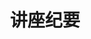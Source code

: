 ---
title: 讲座纪要
description: 
image:

# Badge style
style:
    background: "#2a9d8f"
    color: "#fff"
---